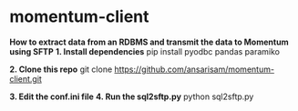 # momentum-client
**How to extract data from an RDBMS and transmit the data to Momentum using SFTP**
**1. Install dependencies** 
  pip install pyodbc pandas paramiko

**2. Clone this repo**
  git clone https://github.com/ansarisam/momentum-client.git 

**3. Edit the conf.ini file**
**4. Run the sql2sftp.py**
   python sql2sftp.py

